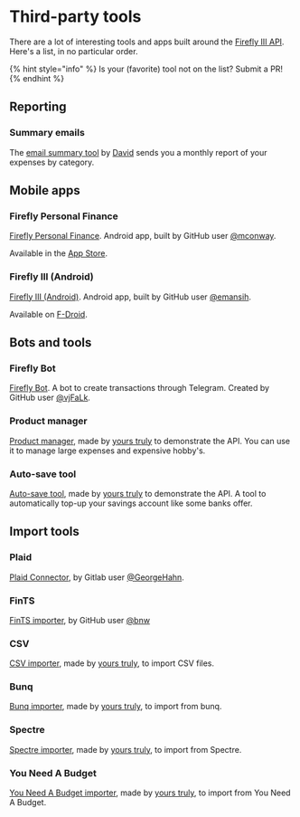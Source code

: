 # Third-party tools

There are a lot of interesting tools and apps built around the [Firefly III API](../api/api.md). Here's a list, in no particular order.

{% hint style="info" %}
Is your (favorite) tool not on the list? Submit a PR!
{% endhint %}

## Reporting

### Summary emails

The [email summary tool](https://github.com/davidschlachter/firefly-iii-email-summary) by [David](https://github.com/davidschlachter) sends you a monthly report of your expenses by category.

## Mobile apps

### Firefly Personal Finance

[Firefly Personal Finance](https://github.com/mconway/firefly-app/). Android app, built by GitHub user [@mconway](https://github.com/mconway).

Available in the [App Store](https://play.google.com/store/apps/details?id=com.zerobyte.firefly).

### Firefly III (Android)

[Firefly III (Android)](https://github.com/emansih/FireflyMobile). Android app, built by GitHub user [@emansih](https://github.com/emansih).

Available on [F-Droid](https://f-droid.org/packages/xyz.hisname.fireflyiii/).

## Bots and tools

### Firefly Bot

[Firefly Bot](https://github.com/vjFaLk/firefly-bot). A bot to create transactions through Telegram. Created by GitHub user [@vjFaLk](https://github.com/vjFaLk).

### Product manager

[Product manager](https://github.com/JC5/product-manager), made by [yours truly](https://github.com/JC5) to demonstrate the API. You can use it to manage large expenses and expensive hobby's.

### Auto-save tool

[Auto-save tool](https://github.com/JC5/autosave), made by [yours truly](https://github.com/JC5) to demonstrate the API. A tool to automatically top-up your savings account like some banks offer.

## Import tools

### Plaid

[Plaid Connector](https://gitlab.com/GeorgeHahn/firefly-plaid-connector), by Gitlab user [@GeorgeHahn](https://gitlab.com/GeorgeHahn).

### FinTS

[FinTS importer](https://github.com/bnw/firefly-iii-fints-importer), by GitHub user [@bnw](https://github.com/bnw)

### CSV

[CSV importer](https://github.com/firefly-iii/csv-importer/), made by [yours truly](https://github.com/JC5), to import CSV files.

### Bunq

[Bunq importer](https://github.com/firefly-iii/bunq-importer/), made by [yours truly](https://github.com/JC5), to import from bunq.

### Spectre

[Spectre importer](https://github.com/firefly-iii/spectre-importer/), made by [yours truly](https://github.com/JC5), to import from Spectre.

### You Need A Budget

[You Need A Budget importer](https://github.com/firefly-iii/ynab-importer/), made by [yours truly](https://github.com/JC5), to import from You Need A Budget.
